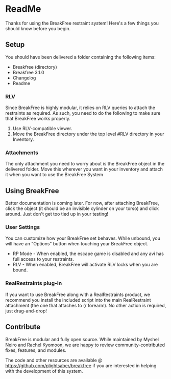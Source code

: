 # ReadMe
Thanks for using the BreakFree restraint system!  Here's a few things you should know before you begin.

## Setup
You should have been delivered a folder containing the following items:
- Breakfree (directory)
- Breakfree 3.1.0
- Changelog
- Readme

### RLV
Since BreakFree is highly modular, it relies on RLV queries to attach the restraints as required.  As such, you need to do the following to make sure that BreakFree works properly.
1. Use RLV-compatible viewer.
2. Move the BreakFree directory under the top level #RLV directory in your Inventory.

### Attachments
The only attachment you need to worry about is the BreakFree object in the delivered folder.  Move this wherever you want in your inventory and attach it when you want to use the BreakFree System

## Using BreakFree
Better documentation is coming later.  For now, after attaching BreakFree, click the object (it should be an invisible cylinder on your torso) and click around.  Just don't get too tied up in your testing!

### User Settings
You can customize how your BreakFree set behaves. While unbound, you will have an "Options" button when touching your BreakFree object.
* RP Mode - When enabled, the escape game is disabled and any avi has full access to your restraints.
* RLV - When enabled, BreakFree will activate RLV locks when you are bound.

### RealRestraints plug-in
If you want to use BreakFree along with a RealRestraints product, we recommend you install the included script into the main RealRestraint attachment (the one that attaches to (r forearm). No other action is required, just drag-and-drop!

## Contribute
BreakFree is modular and fully open source.  While maintained by Myshel Neiro and Rachel Kyomoon, we are happy to review community-contributed fixes, features, and modules.  

The code and other resources are available @ https://github.com/plightsaber/breakfree if you are interested in helping with the development of this system.
